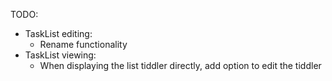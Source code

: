 
TODO:
 * TaskList editing:
	* Rename functionality
 * TaskList viewing:
	* When displaying the list tiddler directly, add option to edit the tiddler
